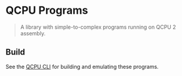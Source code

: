 
# QCPU Programs

> A library with simple-to-complex programs running on QCPU 2 assembly.

## Build

See the [QCPU CLI](https://github.com/QSmally/QCPU-CLI) for building and emulating these programs.
